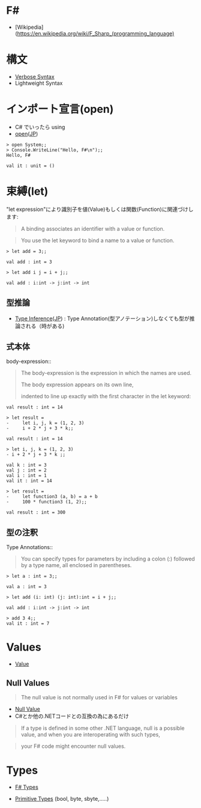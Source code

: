 # F# #


- [Wikipedia](https://en.wikipedia.org/wiki/F_Sharp_(programming_language)


# 構文

- [Verbose Syntax](http://msdn.microsoft.com/ja-jp/library/dd233199.aspx)
- Lightweight Syntax

# インポート宣言(open)
- C# でいったら using
- [open](http://msdn.microsoft.com/en-us/library/dd393787.aspx)([JP](http://msdn.microsoft.com/ja-jp/library/dd393787.aspx))

~~~
> open System;;
> Console.WriteLine("Hello, F#\n");;
Hello, F#

val it : unit = ()
~~~


# 束縛(let)

"let expression"により識別子を値(Value)もしくは関数(Function)に関連づけします:

> A binding associates an identifier with a value or function. 

> You use the let keyword to bind a name to a value or function.


~~~
> let add = 3;;

val add : int = 3
~~~

~~~
> let add i j = i + j;;

val add : i:int -> j:int -> int
~~~

## 型推論

- [Type Inference](http://msdn.microsoft.com/en-us/library/dd233180.aspx)([JP](http://msdn.microsoft.com/ja-jp/library/dd233180.aspx)) : Type Annotation(型アノテーション)しなくても型が推論される（時がある)
 
 
## 式本体

body-expression::

> The body-expression is the expression in which the names are used. 
> 
> The body expression appears on its own line, 
> 
> indented to line up exactly with the first character in the let keyword:


~~~
val result : int = 14

> let result = 
-     let i, j, k = (1, 2, 3)
-     i + 2 * j + 3 * k;;

val result : int = 14

~~~

~~~
> let i, j, k = (1, 2, 3) 
- i + 2 * j + 3 * k ;;

val k : int = 3
val j : int = 2
val i : int = 1
val it : int = 14
~~~

~~~
> let result =
-     let function3 (a, b) = a + b
-     100 * function3 (1, 2);;

val result : int = 300

~~~

## 型の注釈
Type Annotations::

> You can specify types for parameters by including a colon (:) followed by a type name, all enclosed in parentheses. 


~~~
> let a : int = 3;;

val a : int = 3
~~~

~~~
> let add (i: int) (j: int):int = i + j;;

val add : i:int -> j:int -> int

> add 3 4;;
val it : int = 7

~~~
 
# Values

- [Value](http://msdn.microsoft.com/en-us/library/dd233185.aspx)

## Null Values

> The null value is not normally used in F# for values or variables

- [Null Value](http://msdn.microsoft.com/en-us/library/dd233197.aspx)
- C#とか他の.NETコードとの互換の為にあるだけ

> If a type is defined in some other .NET language, null is a possible value, and when you are interoperating with such types, 

> your F# code might encounter null values.

# Types

- [F# Types](http://msdn.microsoft.com/en-us/library/dd233230.aspx)


- [Primitive Types](http://) (bool, byte, sbyte,.....)